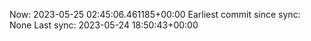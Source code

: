 Now: 2023-05-25 02:45:06.461185+00:00 Earliest commit since sync: None Last sync: 2023-05-24 18:50:43+00:00
